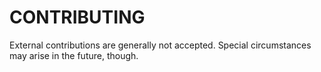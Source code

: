 CONTRIBUTING
============

External contributions are generally not accepted.  Special circumstances may arise in the future, though.
